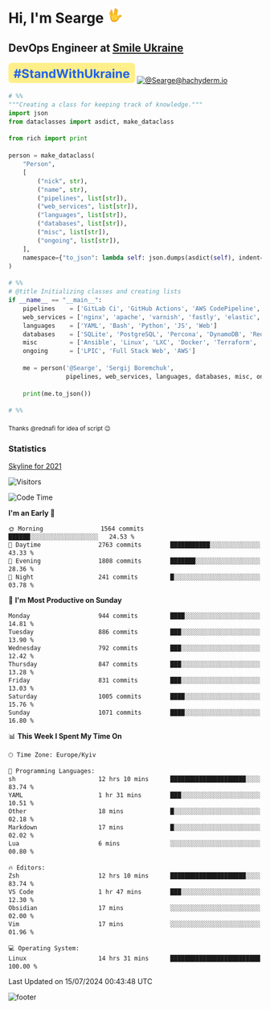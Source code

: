 # Hi, I'm Searge <img src="images/vulcan.webp" style="display: inline-block; margin: 0; height: 2rem" alt="Vulcan salute" />

## DevOps Engineer at [Smile Ukraine](https://smile-ukraine.com/en)

[![Stand With Ukraine](https://raw.githubusercontent.com/vshymanskyy/StandWithUkraine/main/badges/StandWithUkraine.svg)](https://stand-with-ukraine.pp.ua)
<a rel="me" href="https://hachyderm.io/@Searge">![@Searge@hachyderm.io](https://img.shields.io/badge/-@Searge-%232B90D9?logo=mastodon&logoColor=white)</a>

```python
# %%
"""Creating a class for keeping track of knowledge."""
import json
from dataclasses import asdict, make_dataclass

from rich import print

person = make_dataclass(
    "Person",
    [
        ("nick", str),
        ("name", str),
        ("pipelines", list[str]),
        ("web_services", list[str]),
        ("languages", list[str]),
        ("databases", list[str]),
        ("misc", list[str]),
        ("ongoing", list[str]),
    ],
    namespace={"to_json": lambda self: json.dumps(asdict(self), indent=4)},
)

# %%
# @title Initializing classes and creating lists
if __name__ == "__main__":
    pipelines    = ['GitLab Ci', 'GitHub Actions', 'AWS CodePipeline', 'Jenkins']
    web_services = ['nginx', 'apache', 'varnish', 'fastly', 'elastic', 'solr']
    languages    = ['YAML', 'Bash', 'Python', 'JS', 'Web']
    databases    = ['SQLite', 'PostgreSQL', 'Percona', 'DynamoDB', 'Redis']
    misc         = ['Ansible', 'Linux', 'LXC', 'Docker', 'Terraform', 'AWS']
    ongoing      = ['LPIC', 'Full Stack Web', 'AWS']

    me = person('@Searge', 'Sergij Boremchuk',
                pipelines, web_services, languages, databases, misc, ongoing)

    print(me.to_json())

# %%

```

<sub>Thanks @rednafi for idea of script :wink:</sub>

### Statistics

[Skyline for 2021](https://skyline.github.com/Searge/2021)

![Visitors](https://komarev.com/ghpvc/?username=searge&label=Profile%20views&color=0e75b6&style=flat) 
<!--START_SECTION:waka-->
![Code Time](http://img.shields.io/badge/Code%20Time-2%2C657%20hrs%2050%20mins-blue)

**I'm an Early 🐤** 

```text
🌞 Morning                1564 commits        ██████░░░░░░░░░░░░░░░░░░░   24.53 % 
🌆 Daytime                2763 commits        ███████████░░░░░░░░░░░░░░   43.33 % 
🌃 Evening                1808 commits        ███████░░░░░░░░░░░░░░░░░░   28.36 % 
🌙 Night                  241 commits         █░░░░░░░░░░░░░░░░░░░░░░░░   03.78 % 
```
📅 **I'm Most Productive on Sunday** 

```text
Monday                   944 commits         ████░░░░░░░░░░░░░░░░░░░░░   14.81 % 
Tuesday                  886 commits         ███░░░░░░░░░░░░░░░░░░░░░░   13.90 % 
Wednesday                792 commits         ███░░░░░░░░░░░░░░░░░░░░░░   12.42 % 
Thursday                 847 commits         ███░░░░░░░░░░░░░░░░░░░░░░   13.28 % 
Friday                   831 commits         ███░░░░░░░░░░░░░░░░░░░░░░   13.03 % 
Saturday                 1005 commits        ████░░░░░░░░░░░░░░░░░░░░░   15.76 % 
Sunday                   1071 commits        ████░░░░░░░░░░░░░░░░░░░░░   16.80 % 
```


📊 **This Week I Spent My Time On** 

```text
🕑︎ Time Zone: Europe/Kyiv

💬 Programming Languages: 
sh                       12 hrs 10 mins      █████████████████████░░░░   83.74 % 
YAML                     1 hr 31 mins        ███░░░░░░░░░░░░░░░░░░░░░░   10.51 % 
Other                    18 mins             █░░░░░░░░░░░░░░░░░░░░░░░░   02.18 % 
Markdown                 17 mins             █░░░░░░░░░░░░░░░░░░░░░░░░   02.02 % 
Lua                      6 mins              ░░░░░░░░░░░░░░░░░░░░░░░░░   00.80 % 

🔥 Editors: 
Zsh                      12 hrs 10 mins      █████████████████████░░░░   83.74 % 
VS Code                  1 hr 47 mins        ███░░░░░░░░░░░░░░░░░░░░░░   12.30 % 
Obsidian                 17 mins             ░░░░░░░░░░░░░░░░░░░░░░░░░   02.00 % 
Vim                      17 mins             ░░░░░░░░░░░░░░░░░░░░░░░░░   01.96 % 

💻 Operating System: 
Linux                    14 hrs 31 mins      █████████████████████████   100.00 % 
```


 Last Updated on 15/07/2024 00:43:48 UTC
<!--END_SECTION:waka-->

![footer](https://capsule-render.vercel.app/api?type=waving&color=gradient&customColorList=14,21&height=82&section=footer)
